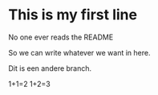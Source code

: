 # This is my first line

No one ever reads the README

So we can write whatever we want in here.

Dit is een andere branch.

1+1=2 1+2=3
